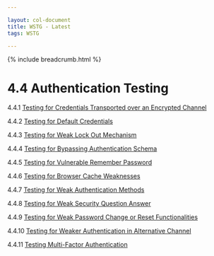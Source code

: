 ```yaml
---

layout: col-document
title: WSTG - Latest
tags: WSTG

---
```


{% include breadcrumb.html %}
# 4.4 Authentication Testing

4.4.1 [Testing for Credentials Transported over an Encrypted Channel](01-Testing_for_Credentials_Transported_over_an_Encrypted_Channel.md)

4.4.2 [Testing for Default Credentials](02-Testing_for_Default_Credentials.md)

4.4.3 [Testing for Weak Lock Out Mechanism](03-Testing_for_Weak_Lock_Out_Mechanism.md)

4.4.4 [Testing for Bypassing Authentication Schema](04-Testing_for_Bypassing_Authentication_Schema.md)

4.4.5 [Testing for Vulnerable Remember Password](05-Testing_for_Vulnerable_Remember_Password.md)

4.4.6 [Testing for Browser Cache Weaknesses](06-Testing_for_Browser_Cache_Weaknesses.md)

4.4.7 [Testing for Weak Authentication Methods](07-Testing_for_Weak_Authentication_Methods.md)

4.4.8 [Testing for Weak Security Question Answer](08-Testing_for_Weak_Security_Question_Answer.md)

4.4.9 [Testing for Weak Password Change or Reset Functionalities](09-Testing_for_Weak_Password_Change_or_Reset_Functionalities.md)

4.4.10 [Testing for Weaker Authentication in Alternative Channel](10-Testing_for_Weaker_Authentication_in_Alternative_Channel.md)

4.4.11 [Testing Multi-Factor Authentication](11-Testing_Multi-Factor_Authentication.md)
